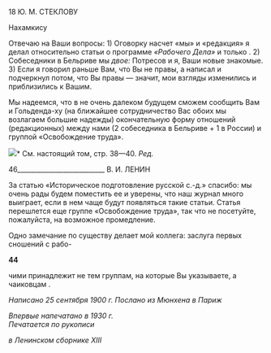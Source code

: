 18 Ю. М. СТЕКЛОВУ

Нахамкису

Отвечаю на Ваши вопросы: 1) Оговорку насчет «мы» и «редакция» я делал относи­тельно статьи о программе _«Рабочего Дела»_ и только . 2) Собеседники в Бельриве мы _двое:_ Потресов и я, Ваши новые знакомые. 3) Если я говорил раньше Вам, что Вы не правы, а написал и подчеркнул потом, что Вы правы — значит, мои взгляды измени­лись и приблизились к Вашим.

Мы надеемся, что в не очень далеком будущем сможем сообщить Вам и Гольденда-ху (на ближайшее сотрудничество Вас обоих мы возлагаем большие надежды) оконча­тельную форму отношений (редакционных) между нами (2 собеседника в Бельриве + 1 в России) и группой «Освобождение труда».

![](file:///C:/Users/bot32/AppData/Local/Temp/msohtmlclip1/01/clip_image001.png)* См. настоящий том, стр. 38—40. _Ред._

  

46___________________________ В. И. ЛЕНИН

За статью «Историческое подготовление русской с.-д.» спасибо: мы очень рады бу­дем поместить ее и уверены, что наш журнал много выиграет, если в нем чаще будут появляться такие статьи. Статья перешлется еще группе «Освобождение труда», так что не посетуйте, пожалуйста, на возможное промедление.

Одно замечание по существу делает мой коллега: заслуга первых сношений с рабо-

**44**

чими принадлежит не тем группам, на которые Вы указываете, а чаиковцам .

_Написано 25 сентября 1900 г. Послано из Мюнхена в Париж_

_Впервые напечатано в 1930 г.                                                                     Печатается по рукописи_

_в Ленинском сборнике_ _XIII_